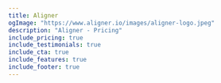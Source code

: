 ```yaml
---
title: Aligner
ogImage: "https://www.aligner.io/images/aligner-logo.jpeg"
description: "Aligner - Pricing"
include_pricing: true
include_testimonials: true
include_cta: true
include_features: true
include_footer: true
---
```

